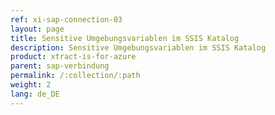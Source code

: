 ```yaml
---
ref: xi-sap-connection-03
layout: page
title: Sensitive Umgebungsvariablen im SSIS Katalog
description: Sensitive Umgebungsvariablen im SSIS Katalog
product: xtract-is-for-azure
parent: sap-verbindung
permalink: /:collection/:path
weight: 2
lang: de_DE
---
```


